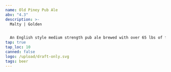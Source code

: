 ```yaml
---
name: Old Piney Pub Ale
abv: "4.3"
description: >-
  Malty | Golden


  An English style medium strength pub ale brewed with over 65 lbs of fresh Cascade hops from Murphy’s Hop Yard in Effort, PA. 
tap: true
tap_loc: 10
canned: false
logo: /upload/draft-only.svg
tags: beer
---
```

